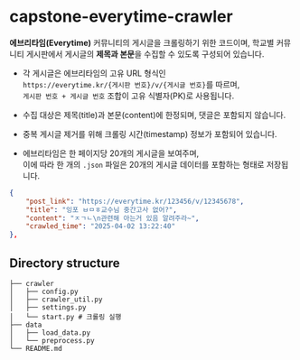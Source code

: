 # capstone-everytime-crawler

**에브리타임(Everytime)** 커뮤니티의 게시글을 크롤링하기 위한 코드이며,
학교별 커뮤니티 게시판에서 게시글의 **제목과 본문**을 수집할 수 있도록 구성되어 있습니다.

- 각 게시글은 에브리타임의 고유 URL 형식인  
  `https://everytime.kr/{게시판 번호}/v/{게시글 번호}`를 따르며,  
  `게시판 번호 + 게시글 번호` 조합이 고유 식별자(PK)로 사용됩니다.

- 수집 대상은 제목(title)과 본문(content)에 한정되며, 댓글은 포함되지 않습니다.

- 중복 게시글 제거를 위해 크롤링 시간(timestamp) 정보가 포함되어 있습니다.

- 에브리타임은 한 페이지당 20개의 게시글을 보여주며,  
  이에 따라 한 개의 `.json` 파일은 20개의 게시글 데이터를 포함하는 형태로 저장됩니다.


```json
{
    "post_link": "https://everytime.kr/123456/v/12345678",
    "title": "잉포 ㅂㅁㅎ교수님 중간고사 없어?",
    "content": "ㅈㄱㄴ\n관련해 아는거 있음 알려주라~",
    "crawled_time": "2025-04-02 13:22:40"
},
```


## Directory structure
```
├── crawler
│   ├── config.py
│   ├── crawler_util.py
│   ├── settings.py
│   └── start.py # 크롤링 실행
├── data
│   ├── load_data.py
│   └── preprocess.py
└── README.md

